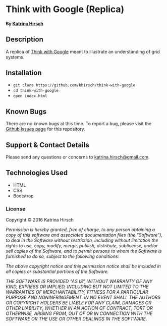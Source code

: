 # Think with Google (Replica)

#### By [Katrina Hirsch](https://github.com/khirsch)

## Description

A replica of [Think with Google](https://www.thinkwithgoogle.com/) meant to illustrate an understanding of grid systems.

## Installation

* `git clone https://github.com/khirsch/think-with-google`
* `cd think-with-google`
* `open index.html`

## Known Bugs

There are no known bugs at this time. To report a bug, please visit the [Github Issues page](https://github.com/khirsch/think-with-google/issues) for this repository.

## Support & Contact Details

Please send any questions or concerns to katrina.hirsch@gmail.com.

## Technologies Used

* HTML
* CSS
* Bootstrap

### License

Copyright &copy; 2016 Katrina Hirsch

_Permission is hereby granted, free of charge, to any person obtaining a copy of this software and associated documentation files (the "Software"), to deal in the Software without restriction, including without limitation the rights to use, copy, modify, merge, publish, distribute, sublicense, and/or sell copies of the Software, and to permit persons to whom the Software is furnished to do so, subject to the following conditions:_

_The above copyright notice and this permission notice shall be included in all copies or substantial portions of the Software._

_THE SOFTWARE IS PROVIDED "AS IS", WITHOUT WARRANTY OF ANY KIND, EXPRESS OR IMPLIED, INCLUDING BUT NOT LIMITED TO THE WARRANTIES OF MERCHANTABILITY, FITNESS FOR A PARTICULAR PURPOSE AND NONINFRINGEMENT. IN NO EVENT SHALL THE AUTHORS OR COPYRIGHT HOLDERS BE LIABLE FOR ANY CLAIM, DAMAGES OR OTHER LIABILITY, WHETHER IN AN ACTION OF CONTRACT, TORT OR OTHERWISE, ARISING FROM, OUT OF OR IN CONNECTION WITH THE SOFTWARE OR THE USE OR OTHER DEALINGS IN THE SOFTWARE._
